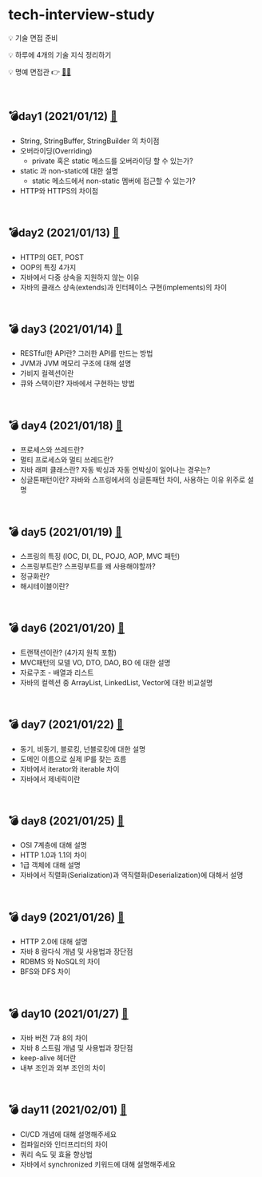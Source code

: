 # tech-interview-study

💡 기술 면접 준비

💡 하루에 4개의 기술 지식 정리하기

💡 명예 면접관 :point_right:  [🕵️‍♀️](https://github.com/danbiilee)

<br>

## 💣day1 (2021/01/12) [📎](https://github.com/yuhyeminn/TIL/blob/master/tech-interview/day1.md)

- String, StringBuffer, StringBuilder 의 차이점
- 오버라이딩(Overriding)
  - private 혹은 static 메소드를 오버라이딩 할 수 있는가?
- static 과 non-static에 대한 설명
  - static 메소드에서 non-static 멤버에 접근할 수 있는가?
- HTTP와 HTTPS의 차이점

<br>

## 💣day2 (2021/01/13) [📎](https://github.com/yuhyeminn/TIL/blob/master/tech-interview/day2.md)

- HTTP의 GET, POST
- OOP의 특징 4가지
- 자바에서 다중 상속을 지원하지 않는 이유
- 자바의 클래스 상속(extends)과 인터페이스 구현(implements)의 차이

<br>

## :bomb: day3 (2021/01/14) [📎](https://github.com/yuhyeminn/TIL/blob/master/tech-interview/day3.md)

- RESTful한 API란? 그러한 API를 만드는 방법
- JVM과 JVM 메모리 구조에 대해 설명
- 가비지 컬렉션이란 
- 큐와 스택이란? 자바에서 구현하는 방법 

<br>

## :bomb: day4 (2021/01/18) [📎](https://github.com/yuhyeminn/TIL/blob/master/tech-interview/day4.md)

- 프로세스와 쓰레드란? 
- 멀티 프로세스와 멀티 쓰레드란? 
- 자바 래퍼 클래스란? 자동 박싱과 자동 언박싱이 일어나는 경우는? 
- 싱글톤패턴이란? 자바와 스프링에서의 싱글톤패턴 차이, 사용하는 이유 위주로 설명

<br>

## :bomb: day5 (2021/01/19) [📎](https://github.com/yuhyeminn/TIL/blob/master/tech-interview/day5.md)

- 스프링의 특징 (IOC, DI, DL, POJO, AOP, MVC 패턴)
- 스프링부트란? 스프링부트를 왜 사용해야할까? 
- 정규화란?
- 해시테이블이란?

<br>

## :bomb: day6 (2021/01/20) [📎](https://github.com/yuhyeminn/TIL/blob/master/tech-interview/day6.md)

- 트랜잭션이란? (4가지 원칙 포함)
- MVC패턴의 모델 VO, DTO, DAO, BO 에 대한 설명
- 자료구조 - 배열과 리스트
- 자바의 컬렉션 중 ArrayList, LinkedList, Vector에 대한 비교설명

<br>

## :bomb: day7 (2021/01/22) [📎](https://github.com/yuhyeminn/TIL/blob/master/tech-interview/day7.md)

- 동기, 비동기, 블로킹, 넌블로킹에 대한 설명
- 도메인 이름으로 실제 IP를 찾는 흐름
- 자바에서 iterator와 iterable 차이
- 자바에서 제네릭이란

<br>

## :bomb: day8 (2021/01/25) [📎](https://github.com/yuhyeminn/TIL/blob/master/tech-interview/day8.md)

- OSI 7계층에 대해 설명
- HTTP 1.0과 1.1의 차이
- 1급 객체에 대해 설명
- 자바에서 직렬화(Serialization)과 역직렬화(Deserialization)에 대해서 설명

<br>

## :bomb: day9 (2021/01/26) [📎](https://github.com/yuhyeminn/TIL/blob/master/tech-interview/day9.md)

- HTTP 2.0에 대해 설명
- 자바 8 람다식 개념 및 사용법과 장단점
- RDBMS 와 NoSQL의 차이 
- BFS와 DFS 차이

<br>

## :bomb: day10 (2021/01/27) [📎](https://github.com/yuhyeminn/TIL/blob/master/tech-interview/day9.md)

- 자바 버전 7과 8의 차이
- 자바 8 스트림 개념 및 사용법과 장단점
- keep-alive 헤더란
- 내부 조인과 외부 조인의 차이 

<br>

## :bomb: day11 (2021/02/01) [📎](https://github.com/yuhyeminn/TIL/blob/master/tech-interview/day9.md)

- CI/CD 개념에 대해 설명해주세요
- 컴파일러와 인터프리터의 차이
- 쿼리 속도 및 효율 향상법
- 자바에서 synchronized 키워드에 대해 설명해주세요